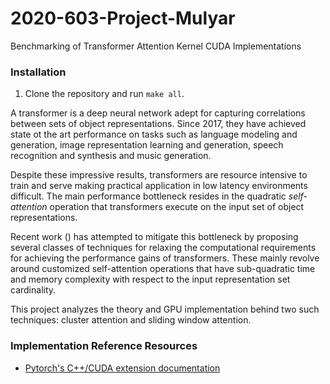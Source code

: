 # 2020-603-Project-Mulyar
Benchmarking of Transformer Attention Kernel CUDA Implementations

### Installation
1. Clone the repository and run `make all`.

A transformer is a deep neural network adept for capturing correlations between sets of object representations.
Since 2017, they have achieved state ot the art performance on tasks such as language modeling and generation, image
representation learning and generation, speech recognition and synthesis and music generation.

Despite these impressive results, transformers are resource intensive to train and serve making practical application
in low latency environments difficult. The main performance bottleneck resides in the quadratic *self-attention* operation that
transformers execute on the input set of object representations.

Recent work () has attempted to mitigate this bottleneck by proposing several classes of techniques for relaxing
the computational requirements for achieving the performance gains of transformers. These mainly revolve around
customized self-attention operations that have sub-quadratic time and memory complexity with respect to the input
 representation set cardinality.
 
This project analyzes the theory and GPU implementation behind two such techniques: cluster attention and sliding window attention.


### Implementation Reference Resources

- [Pytorch's C++/CUDA extension documentation](https://pytorch.org/tutorials/advanced/cpp_extension.html?highlight=backward)